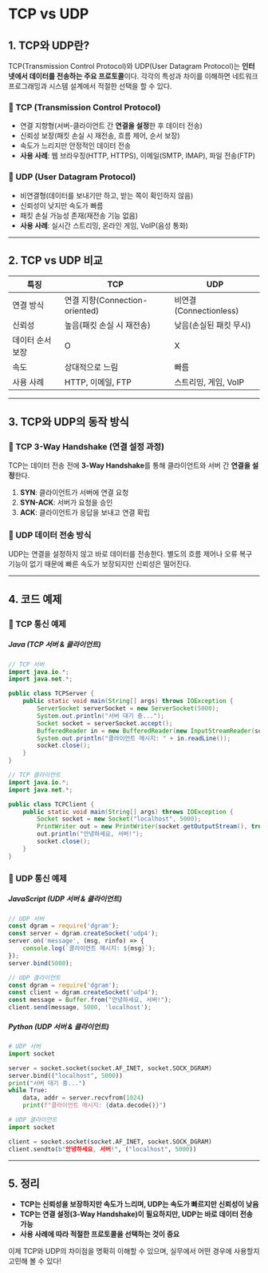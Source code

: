 # TCP vs UDP

## 1. TCP와 UDP란?
TCP(Transmission Control Protocol)와 UDP(User Datagram Protocol)는 **인터넷에서 데이터를 전송하는 주요 프로토콜**이다. 각각의 특성과 차이를 이해하면 네트워크 프로그래밍과 시스템 설계에서 적절한 선택을 할 수 있다.

### 🔹 TCP (Transmission Control Protocol)
- 연결 지향형(서버-클라이언트 간 **연결을 설정**한 후 데이터 전송)
- 신뢰성 보장(패킷 손실 시 재전송, 흐름 제어, 순서 보장)
- 속도가 느리지만 안정적인 데이터 전송
- **사용 사례**: 웹 브라우징(HTTP, HTTPS), 이메일(SMTP, IMAP), 파일 전송(FTP)

### 🔹 UDP (User Datagram Protocol)
- 비연결형(데이터를 보내기만 하고, 받는 쪽이 확인하지 않음)
- 신뢰성이 낮지만 속도가 빠름
- 패킷 손실 가능성 존재(재전송 기능 없음)
- **사용 사례**: 실시간 스트리밍, 온라인 게임, VoIP(음성 통화)

---

## 2. TCP vs UDP 비교
| 특징 | TCP | UDP |
|------|-----|-----|
| 연결 방식 | 연결 지향(Connection-oriented) | 비연결(Connectionless) |
| 신뢰성 | 높음(패킷 손실 시 재전송) | 낮음(손실된 패킷 무시) |
| 데이터 순서 보장 | O | X |
| 속도 | 상대적으로 느림 | 빠름 |
| 사용 사례 | HTTP, 이메일, FTP | 스트리밍, 게임, VoIP |

---

## 3. TCP와 UDP의 동작 방식
### 🔹 TCP 3-Way Handshake (연결 설정 과정)
TCP는 데이터 전송 전에 **3-Way Handshake**를 통해 클라이언트와 서버 간 **연결을 설정**한다.
1. **SYN**: 클라이언트가 서버에 연결 요청
2. **SYN-ACK**: 서버가 요청을 승인
3. **ACK**: 클라이언트가 응답을 보내고 연결 확립

### 🔹 UDP 데이터 전송 방식
UDP는 연결을 설정하지 않고 바로 데이터를 전송한다. 별도의 흐름 제어나 오류 복구 기능이 없기 때문에 빠른 속도가 보장되지만 신뢰성은 떨어진다.

---

## 4. 코드 예제
### 🔹 TCP 통신 예제
##### Java (TCP 서버 & 클라이언트)
```java
// TCP 서버
import java.io.*;
import java.net.*;

public class TCPServer {
    public static void main(String[] args) throws IOException {
        ServerSocket serverSocket = new ServerSocket(5000);
        System.out.println("서버 대기 중...");
        Socket socket = serverSocket.accept();
        BufferedReader in = new BufferedReader(new InputStreamReader(socket.getInputStream()));
        System.out.println("클라이언트 메시지: " + in.readLine());
        socket.close();
    }
}
```

```java
// TCP 클라이언트
import java.io.*;
import java.net.*;

public class TCPClient {
    public static void main(String[] args) throws IOException {
        Socket socket = new Socket("localhost", 5000);
        PrintWriter out = new PrintWriter(socket.getOutputStream(), true);
        out.println("안녕하세요, 서버!");
        socket.close();
    }
}
```

### 🔹 UDP 통신 예제
##### JavaScript (UDP 서버 & 클라이언트)
```javascript
// UDP 서버
const dgram = require('dgram');
const server = dgram.createSocket('udp4');
server.on('message', (msg, rinfo) => {
    console.log(`클라이언트 메시지: ${msg}`);
});
server.bind(5000);
```

```javascript
// UDP 클라이언트
const dgram = require('dgram');
const client = dgram.createSocket('udp4');
const message = Buffer.from("안녕하세요, 서버!");
client.send(message, 5000, 'localhost');
```

##### Python (UDP 서버 & 클라이언트)
```python
# UDP 서버
import socket

server = socket.socket(socket.AF_INET, socket.SOCK_DGRAM)
server.bind(("localhost", 5000))
print("서버 대기 중...")
while True:
    data, addr = server.recvfrom(1024)
    print(f"클라이언트 메시지: {data.decode()}")
```

```python
# UDP 클라이언트
import socket

client = socket.socket(socket.AF_INET, socket.SOCK_DGRAM)
client.sendto(b"안녕하세요, 서버!", ("localhost", 5000))
```

---

## 5. 정리
- **TCP는 신뢰성을 보장하지만 속도가 느리며, UDP는 속도가 빠르지만 신뢰성이 낮음**
- **TCP는 연결 설정(3-Way Handshake)이 필요하지만, UDP는 바로 데이터 전송 가능**
- **사용 사례에 따라 적절한 프로토콜을 선택하는 것이 중요**

이제 TCP와 UDP의 차이점을 명확히 이해할 수 있으며, 실무에서 어떤 경우에 사용할지 고민해 볼 수 있다!
